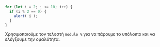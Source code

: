 

```js run demo
for (let i = 2; i <= 10; i++) {
  if (i % 2 == 0) {
    alert( i );
  }
}
```

Χρησιμοποιούμε τον τελεστή `modulo %` για να πάρουμε το υπόλοιπο και να ελέγξουμε την ομαλότητα.
